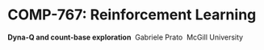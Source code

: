 # COMP-767: Reinforcement Learning
**Dyna-Q and count-base exploration**&nbsp;
Gabriele Prato&nbsp;
McGill University
